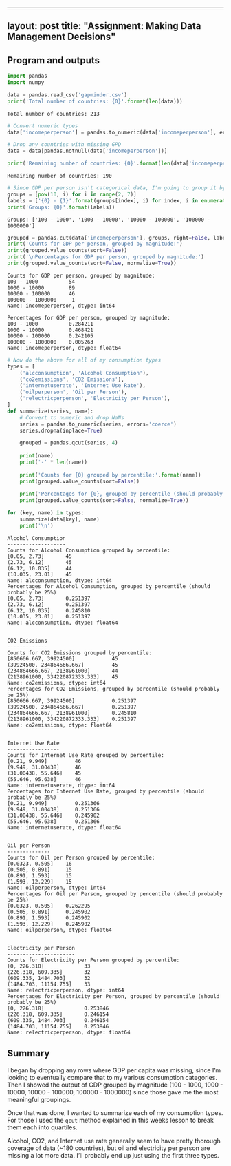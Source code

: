 
---
layout: post
title: "Assignment: Making Data Management Decisions"
---

## Program and outputs


```python
import pandas
import numpy

data = pandas.read_csv('gapminder.csv')
print('Total number of countries: {0}'.format(len(data)))
```

    Total number of countries: 213



```python
# Convert numeric types
data['incomeperperson'] = pandas.to_numeric(data['incomeperperson'], errors='coerce')

# Drop any countries with missing GPD
data = data[pandas.notnull(data['incomeperperson'])]

print('Remaining number of countries: {0}'.format(len(data['incomeperperson'])))
```

    Remaining number of countries: 190



```python
# Since GDP per person isn't categorical data, I'm going to group it by magnitude first
groups = [pow(10, i) for i in range(2, 7)]
labels = ['{0} - {1}'.format(groups[index], i) for index, i in enumerate(groups[1:])]
print('Groups: {0}'.format(labels))
```

    Groups: ['100 - 1000', '1000 - 10000', '10000 - 100000', '100000 - 1000000']



```python
grouped = pandas.cut(data['incomeperperson'], groups, right=False, labels=labels)
print('Counts for GDP per person, grouped by magnitude:')
print(grouped.value_counts(sort=False))
print('\nPercentages for GDP per person, grouped by magnitude:')
print(grouped.value_counts(sort=False, normalize=True))
```

    Counts for GDP per person, grouped by magnitude:
    100 - 1000          54
    1000 - 10000        89
    10000 - 100000      46
    100000 - 1000000     1
    Name: incomeperperson, dtype: int64
    
    Percentages for GDP per person, grouped by magnitude:
    100 - 1000          0.284211
    1000 - 10000        0.468421
    10000 - 100000      0.242105
    100000 - 1000000    0.005263
    Name: incomeperperson, dtype: float64



```python
# Now do the above for all of my consumption types
types = [
    ('alcconsumption', 'Alcohol Consumption'),
    ('co2emissions', 'CO2 Emissions'),
    ('internetuserate', 'Internet Use Rate'),
    ('oilperperson', 'Oil per Person'),
    ('relectricperperson', 'Electricity per Person'),
]
def summarize(series, name):
    # Convert to numeric and drop NaNs
    series = pandas.to_numeric(series, errors='coerce')
    series.dropna(inplace=True)

    grouped = pandas.qcut(series, 4)
    
    print(name)
    print('-' * len(name))
    
    print('Counts for {0} grouped by percentile:'.format(name))
    print(grouped.value_counts(sort=False))
    
    print('Percentages for {0}, grouped by percentile (should probably be 25%)'.format(name))
    print(grouped.value_counts(sort=False, normalize=True))

for (key, name) in types:
    summarize(data[key], name)
    print('\n')
```

    Alcohol Consumption
    -------------------
    Counts for Alcohol Consumption grouped by percentile:
    [0.05, 2.73]       45
    (2.73, 6.12]       45
    (6.12, 10.035]     44
    (10.035, 23.01]    45
    Name: alcconsumption, dtype: int64
    Percentages for Alcohol Consumption, grouped by percentile (should probably be 25%)
    [0.05, 2.73]       0.251397
    (2.73, 6.12]       0.251397
    (6.12, 10.035]     0.245810
    (10.035, 23.01]    0.251397
    Name: alcconsumption, dtype: float64
    
    
    CO2 Emissions
    -------------
    Counts for CO2 Emissions grouped by percentile:
    [850666.667, 39924500]            45
    (39924500, 234864666.667]         45
    (234864666.667, 2138961000]       44
    (2138961000, 334220872333.333]    45
    Name: co2emissions, dtype: int64
    Percentages for CO2 Emissions, grouped by percentile (should probably be 25%)
    [850666.667, 39924500]            0.251397
    (39924500, 234864666.667]         0.251397
    (234864666.667, 2138961000]       0.245810
    (2138961000, 334220872333.333]    0.251397
    Name: co2emissions, dtype: float64
    
    
    Internet Use Rate
    -----------------
    Counts for Internet Use Rate grouped by percentile:
    [0.21, 9.949]         46
    (9.949, 31.00438]     46
    (31.00438, 55.646]    45
    (55.646, 95.638]      46
    Name: internetuserate, dtype: int64
    Percentages for Internet Use Rate, grouped by percentile (should probably be 25%)
    [0.21, 9.949]         0.251366
    (9.949, 31.00438]     0.251366
    (31.00438, 55.646]    0.245902
    (55.646, 95.638]      0.251366
    Name: internetuserate, dtype: float64
    
    
    Oil per Person
    --------------
    Counts for Oil per Person grouped by percentile:
    [0.0323, 0.505]    16
    (0.505, 0.891]     15
    (0.891, 1.593]     15
    (1.593, 12.229]    15
    Name: oilperperson, dtype: int64
    Percentages for Oil per Person, grouped by percentile (should probably be 25%)
    [0.0323, 0.505]    0.262295
    (0.505, 0.891]     0.245902
    (0.891, 1.593]     0.245902
    (1.593, 12.229]    0.245902
    Name: oilperperson, dtype: float64
    
    
    Electricity per Person
    ----------------------
    Counts for Electricity per Person grouped by percentile:
    [0, 226.318]             33
    (226.318, 609.335]       32
    (609.335, 1484.703]      32
    (1484.703, 11154.755]    33
    Name: relectricperperson, dtype: int64
    Percentages for Electricity per Person, grouped by percentile (should probably be 25%)
    [0, 226.318]             0.253846
    (226.318, 609.335]       0.246154
    (609.335, 1484.703]      0.246154
    (1484.703, 11154.755]    0.253846
    Name: relectricperperson, dtype: float64

## Summary

I began by dropping any rows where GDP per capita was missing, since I&rsquo;m looking to eventually compare that to my various consumption categories. Then I showed the output of GDP grouped by magnitude (100 - 1000, 1000 - 10000, 10000 - 100000, 100000 - 1000000) since those gave me the most meaningful groupings.

Once that was done, I wanted to summarize each of my consumption types. For those I used the `qcut` method explained in this weeks lesson to break them each into quartiles.

Alcohol, CO2, and Internet use rate generally seem to have pretty thorough coverage of data (~180 countries), but oil and electricity per person are missing a lot more data. I&rsquo;ll probably end up just using the first three types.
